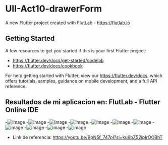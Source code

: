 # UII-Act10-drawerForm

A new Flutter project created with FlutLab - https://flutlab.io

## Getting Started

A few resources to get you started if this is your first Flutter project:

- https://flutter.dev/docs/get-started/codelab
- https://flutter.dev/docs/cookbook

For help getting started with Flutter, view our
https://flutter.dev/docs, which offers tutorials,
samples, guidance on mobile development, and a full API reference.

## Resultados de mi aplicacion en: FlutLab - Flutter Online IDE
-![image](https://github.com/EdgarM128/UII_Act10_Drawer/assets/145927073/f21216c4-6f06-431e-a7a3-a9f193e73dc1)
-![image](https://github.com/EdgarM128/UII_Act10_Drawer/assets/145927073/eece7bf5-f95b-4778-a4af-4b380d155d2d)
-![image](https://github.com/EdgarM128/UII_Act10_Drawer/assets/145927073/195430a4-b449-4677-af86-528e12ad71ad)
-![image](https://github.com/EdgarM128/UII_Act10_Drawer/assets/145927073/d97c22aa-1771-495b-b01a-d1a8e9634ea2)
-![image](https://github.com/EdgarM128/UII_Act10_Drawer/assets/145927073/d1552e54-f283-4baa-8300-f29bdeac354e)
-![image](https://github.com/EdgarM128/UII_Act10_Drawer/assets/145927073/45d24fca-8fa1-4ee8-b0eb-94d03d58b676)
-![image](https://github.com/EdgarM128/UII_Act10_Drawer/assets/145927073/b1df563d-ae66-4362-8d93-d1cfd6f351d9)
-![image](https://github.com/EdgarM128/UII_Act10_Drawer/assets/145927073/69c67e86-3e10-4a81-9531-888fb93230b7)
-![image](https://github.com/EdgarM128/UII_Act10_Drawer/assets/145927073/ce37e179-1891-49ea-be73-396e8c6856b5)
-![image](https://github.com/EdgarM128/UII_Act10_Drawer/assets/145927073/97e92625-034e-4ca2-b715-c8d51df42d7c)
-![image](https://github.com/EdgarM128/UII_Act10_Drawer/assets/145927073/fd77606f-f7ce-4e44-8bc4-594832ed7613)

- Link de referencia: https://youtu.be/BpN5f_747pI?si=ku6bZ52ipIrOOBhT
